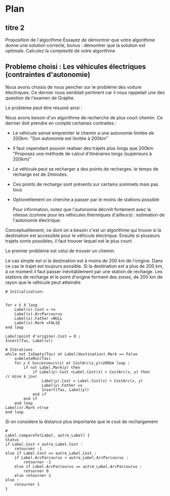 # Plan
## titre 2
Proposition de l'algorithme 
Essayez de démontrer que votre algorithme donne une solution correcte, bonus : démontrer que la solution est optimale.
Calculez la complexité de votre algorithme


## Probleme choisi : Les véhicules électriques (contraintes d'autonomie)

Nous avons choisis de nous pencher sur le probléme des voiture électriques. Ce dernier nous semblait pertinent car il nous rappelait une des question de l'examen de Graphe.

Le probléme peut être résumé ainsi :

Nous avons besoin d'un algorithme de recherche de plus court chemin. Ce dernier doit prendre en compte certaines contraites : 
- Le véhicule sensé empreinter le chemin a une autonomie limitée de 200km. "Son autonomie est limitée à 200km"
- Il faut cependant pouvoir realiser des trajets plus longs que 200km "Proposez une méthode de calcul d'itinéraires longs (supérieurs à 200km)"
- Le véhicule peut se recharger a des points de recharges. le temps de recharge est de 2minutes.
- Ces points de recharge sont présents sur certains sommets mais pas tous

- Optionellement on cherche a passer par le moins de stations possible

    Pour information, notez que l'autonomie décroît fortement avec la vitesse (comme pour les véhicules thermiques d'ailleurs) : estimation de l'autonomie électrique. 



Conceptuellement, ce dont on a besoin c'est un algorithme qui trouve si la destination est accessible pour le véhicule électrique. Ensuite si plusieurs trajets sonts possibles, il faut trouver lequel est le plus court.

Le premier probléme est celui de trouver un chemin.

Le cas simple est si la destination est à moins de 200 km de l'origine. Dans ce cas le trajet est toujours possible.
Si la destination est a plus de 200 km, à ce moment il faut passer inévitablement par une station de recharge.
Les stations de recharge et le point d'origine  forment des zones, de 200 km de rayon que le véhicule peut atteindre


```
# Initialisation:


for 𝑥 ∈ 𝑋 loop
    Label(x).Cost = +∞  
    Label(x).ArcParcourus
    Label(x).Father =NULL 
    Label(x).Mark =FALSE
end loop

Label(point d'origine).Cost = 0 ;
Insert(Tas, Label(𝑜))

# Itérations
while not IsEmpty(Tas) et Label(destination).Mark == False
    x=DeleteMin(Tas)
    for 𝑦 ∈ Successeurs(𝑥) et CostArc(x,y)<200km loop :
        if not Label.Mark(𝑦) then
            if Label(𝑦).Cost >Label.Cost(𝑥) + CostArc(𝑥, 𝑦) then
// mise à jour
                Label(𝑦).Cost = Label.Cost(𝑥) + CostArc(𝑥, 𝑦)
                Label(𝑦).Father =x
                Insert(Tas, Label(𝑦))
            end if
        end if
    end loop
Label(𝑥).Mark =true
end loop
```

Si on considere la distance plus importante que le cout de rechargement
```
#
Label.compareTo(Label, autre_Label) {
Status 
if Label.Cost < autre_Label.Cost :
    retourner -1
else if Label.Cost == autre_Label.Cost :
    if Label.ArcParcourus < autre_Label.ArcParcourus :
        retourner -1
    else if Label.ArcParcourus == autre_Label.ArcParcourus :
        retourner 0
    else retourner 1
else :
    retourner 1
}
```

